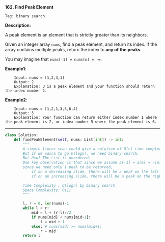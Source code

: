 **162. Find Peak Element**

```Tag: binary search```

**Description:**

A peak element is an element that is strictly greater than its neighbors.

Given an integer array ```nums```, find a peak element, and return its index. If the array contains multiple peaks, return the index to **any of the peaks**.

You may imagine that ```nums[-1] = nums[n] = -∞```.

**Example1**:

        Input: nums = [1,2,3,1]
        Output: 2
        Explanation: 3 is a peak element and your function should return the index number 2.

**Example2**:

        Input: nums = [1,2,1,3,5,6,4]
        Output: 5
        Explanation: Your function can return either index number 1 where the peak element is 2, or index number 5 where the peak element is 6.

-----------

```python
class Solution:
    def findPeakElement(self, nums: List[int]) -> int:
        """
        A simple linear scan could give a solution of O(n) time complexity
        But if we wanna to go O(logn), we need binary search.
        But How? The List is unordered. 
        One key observation is that since we assume a[-1] = a[m] = -infty
        since we need only 1 peak to be returned,
            if on a decreasing slide, there will be a peak on the left
            if on an increasing slide, there will be a peak on the right
        
        Time Complexity : O(logn) by binary search
        Space Complexity: O(1)
        """

        l, r = 0, len(nums)-1
        while l < r:
            mid = l + (r-l)//2
            if nums[mid] < nums[mid+1]:
                l = mid + 1
            else: # nums[mid] >= nums[mid+1]
                r = mid
        return l
```
